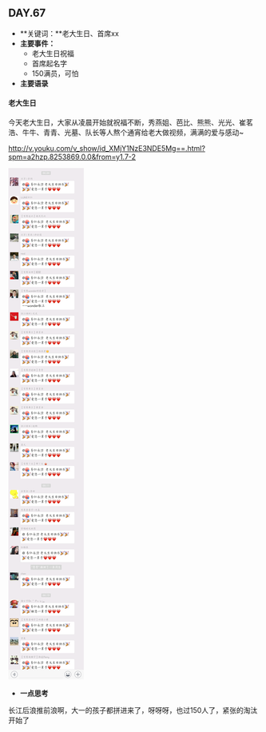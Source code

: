  ## DAY.67
+ **关键词：**老大生日、首席xx
+ **主要事件：**
    + 老大生日祝福
    + 首席起名字
    + 150满员，可怕
+ **主要语录**

#### 老大生日

今天老大生日，大家从凌晨开始就祝福不断，秀燕姐、芭比、熊熊、光光、崔茗浩、牛牛、青青、光墓、队长等人熬个通宵给老大做视频，满满的爱与感动~


http://v.youku.com/v_show/id_XMjY1NzE3NDE5Mg==.html?spm=a2hzp.8253869.0.0&from=y1.7-2


![](./_image/371963237004541353.png)



+ **一点思考**

长江后浪推前浪啊，大一的孩子都拼进来了，呀呀呀，也过150人了，紧张的淘汰开始了